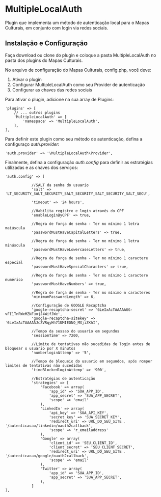 # MultipleLocalAuth

Plugin que implementa um método de autenticação local para o Mapas Culturais, em conjunto com login via redes sociais.

## Instalação e Configuração

Faça download ou clone do plugin e coloque a pasta MultipleLocalAuth no pasta dos plugins do Mapas Culturais.

No arquivo de configuração do Mapas Culturais, config.php, você deve:

1. Ativar o plugin
2. Configurar MultipleLocalAuth como seu Provider de autenticação
3. Configurar as chaves das redes sociais

Para ativar o plugin, adicione na sua array de Plugins:
```
'plugins' => [
    // ... outros plugins
    'MultipleLocalAuth' => [
        'namespace' => 'MultipleLocalAuth',
    ],
],
```

Para definir este plugin como seu método de autenticação, defina a configuraço *auth.provider*:
```
'auth.provider' => '\MultipleLocalAuth\Provider',
```

Finalmente, defina a configuração *auth.config* para definir as estratégias utilizadas e as chaves dos serviços:

```
'auth.config' => [
            
            //SALT da senha do usuario
            'salt' => 'LT_SECURITY_SALT_SECURITY_SALT_SECURITY_SALT_SECURITY_SALT_SECU',
            
            'timeout' => '24 hours',
            
            //Habilita registro e login através do CPF
            'enableLoginByCPF' => true,

            //Regra de força de senha - Ter no mínimo 1 letra maiúscula
            'passwordMustHaveCapitalLetters' => true,

            //Regra de força de senha - Ter no mínimo 1 letra minúscula
            'passwordMustHaveLowercaseLetters' => true,

            //Regra de força de senha - Ter no mínimo 1 caractere especial
            'passwordMustHaveSpecialCharacters' => true,

            //Regra de força de senha - Ter no mínimo 1 caractere numérico
            'passwordMustHaveNumbers' => true,

            //Regra de força de senha - Ter no mínimo n caracteres
            'minimumPasswordLength' => 6,
            
            //Configuração de GOOGLE Recaptcha
            'google-recaptcha-secret' => '6LeIxAcTAAAAAGG-vFI1TnRWxMZNFuojJ4WifJWe',
            'google-recaptcha-sitekey' => '6LeIxAcTAAAAAJcZVRqyHh71UMIEGNQ_MXjiZKhI',

            //Tempo da sessao do usuario em segundos
            'sessionTime' => 7200,

            //Limite de tentativas não sucedidas de login antes de bloquear o usuario por X minutos
            'numberloginAttemp' => '5', 

            //Tempo de bloqueio do usuario em segundos, após romper limites de tentativas não sucedidas
            'timeBlockedloginAttemp' => '900', 
            
            //Estratégias de autenticação
            'strategies' => [
                'Facebook' => array(
                    'app_id' => 'SUA_APP_ID',
                    'app_secret' => 'SUA_APP_SECRET', 
                    'scope' => 'email'
                ),
                'LinkedIn' => array(
                    'api_key' => 'SUA_API_KEY',
                    'secret_key' => 'SUA_SECRET_KEY',
                    'redirect_uri' => URL_DO_SEU_SITE . '/autenticacao/linkedin/oauth2callback',
                    'scope' => 'r_emailaddress'
                ),
                'Google' => array(
                    'client_id' => 'SEU_CLIENT_ID',
                    'client_secret' => 'SEU_CLIENT_SECRET',
                    'redirect_uri' => URL_DO_SEU_SITE . '/autenticacao/google/oauth2callback',
                    'scope' => 'email'
                ),
                'Twitter' => array(
                    'app_id' => 'SUA_APP_ID', 
                    'app_secret' => 'SUA_APP_SECRET', 
                ),
            ]
],
```
